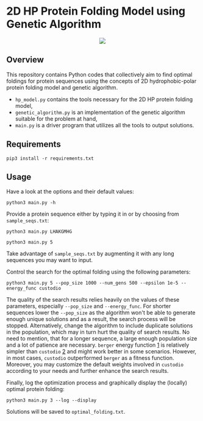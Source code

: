 # 2D HP Protein Folding Model using Genetic Algorithm
<p align="center">
 <img src="https://github.com/jasqari/genetic-algorithm-hp-model/assets/44480584/17b02515-f662-4639-8b13-5a470f1fa0c5"/>
</p>

## Overview
This repository contains Python codes that collectively aim to find optimal foldings for protein sequences using the concepts of 2D hydrophobic-polar protein folding model and genetic algorithm.
* `hp_model.py` contains the tools necessary for the 2D HP protein folding model,
* `genetic_algorithm.py` is an implementation of the genetic algorithm suitable for the problem at hand,
* `main.py` is a driver program that utilizes all the tools to output solutions.

## Requirements
```
pip3 install -r requirements.txt
```

## Usage
Have a look at the options and their default values:
```
python3 main.py -h
```

Provide a protein sequence either by typing it in or by choosing from `sample_seqs.txt`:
```
python3 main.py LHAKGMHG
```
```
python3 main.py 5
```
Take advantage of `sample_seqs.txt` by augmenting it with any long sequences you may want to input.

Control the search for the optimal folding using the following parameters:
```
python3 main.py 5 --pop_size 1000 --num_gens 500 --epsilon 1e-5 --energy_func custodio
```
The quality of the search results relies heavily on the values of these parameters, especially `--pop_size` and `--energy_func`.
For shorter sequences lower the `--pop_size` as the algorithm won't be able to generate enough unique solutions and as a result, the search process will be stopped. Alternatively, change the algorithm to include duplicate solutions in the population, which may in turn hurt the quality of search results.
No need to mention, that for a longer sequence, a large enough population size and a lot of patience are necessary.
`berger` energy function [1](https://dl.acm.org/doi/10.1145/279069.279080) is relatively simpler than `custodio` [2](https://www.scielo.br/j/gmb/a/nbhndMBBG5z4y39hyZ7463f/?format=html&lang=en) and might work better in some scenarios. However, in most cases, `custodio` outperformed `berger` as a fitness function. Moreover, you may customize the default weights involved in `custodio` according to your needs and further enhance the search results.

Finally, log the optimization process and graphically display the (locally) optimal protein folding:
```
python3 main.py 3 --log --display
```

Solutions will be saved to `optimal_folding.txt`.

